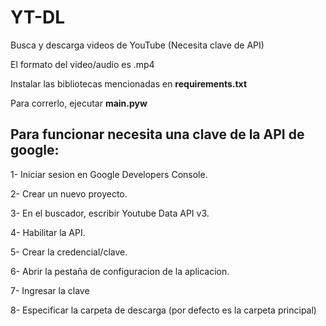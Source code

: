 # YT-DL

Busca y descarga videos de YouTube (Necesita clave de API)

El formato del video/audio es .mp4

Instalar las bibliotecas mencionadas en __requirements.txt__

Para correrlo, ejecutar __main.pyw__


## Para funcionar necesita una clave de la API de google:

1- Iniciar sesion en Google Developers Console.

2- Crear un nuevo proyecto.

3- En el buscador, escribir Youtube Data API v3.

4- Habilitar la API.

5- Crear la credencial/clave.

6- Abrir la pestaña de configuracion de la aplicacion.

7- Ingresar la clave

8- Especificar la carpeta de descarga (por defecto es la carpeta principal)
